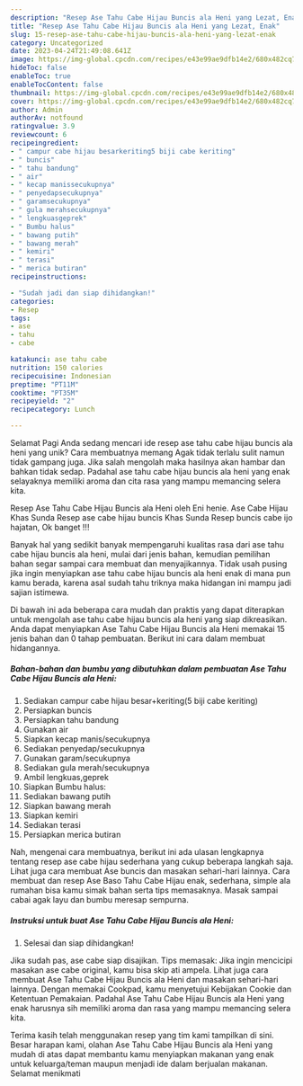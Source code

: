 ```yaml
---
description: "Resep Ase Tahu Cabe Hijau Buncis ala Heni yang Lezat, Enak"
title: "Resep Ase Tahu Cabe Hijau Buncis ala Heni yang Lezat, Enak"
slug: 15-resep-ase-tahu-cabe-hijau-buncis-ala-heni-yang-lezat-enak
category: Uncategorized
date: 2023-04-24T21:49:08.641Z
image: https://img-global.cpcdn.com/recipes/e43e99ae9dfb14e2/680x482cq70/ase-tahu-cabe-hijau-buncis-ala-heni-foto-resep-utama.jpg
hideToc: false
enableToc: true
enableTocContent: false
thumbnail: https://img-global.cpcdn.com/recipes/e43e99ae9dfb14e2/680x482cq70/ase-tahu-cabe-hijau-buncis-ala-heni-foto-resep-utama.jpg
cover: https://img-global.cpcdn.com/recipes/e43e99ae9dfb14e2/680x482cq70/ase-tahu-cabe-hijau-buncis-ala-heni-foto-resep-utama.jpg
author: Admin
authorAv: notfound
ratingvalue: 3.9
reviewcount: 6
recipeingredient:
- " campur cabe hijau besarkeriting5 biji cabe keriting"
- " buncis"
- " tahu bandung"
- " air"
- " kecap manissecukupnya"
- " penyedapsecukupnya"
- " garamsecukupnya"
- " gula merahsecukupnya"
- " lengkuasgeprek"
- " Bumbu halus"
- " bawang putih"
- " bawang merah"
- " kemiri"
- " terasi"
- " merica butiran"
recipeinstructions:

- "Sudah jadi dan siap dihidangkan!"
categories:
- Resep
tags:
- ase
- tahu
- cabe

katakunci: ase tahu cabe 
nutrition: 150 calories
recipecuisine: Indonesian
preptime: "PT11M"
cooktime: "PT35M"
recipeyield: "2"
recipecategory: Lunch

---
```



Selamat Pagi Anda sedang mencari ide resep ase tahu cabe hijau buncis ala heni yang unik? Cara membuatnya memang Agak tidak terlalu sulit namun tidak gampang juga. Jika salah mengolah maka hasilnya akan hambar dan bahkan tidak sedap. Padahal ase tahu cabe hijau buncis ala heni yang enak selayaknya memiliki aroma dan cita rasa yang mampu memancing selera kita.


Resep Ase Tahu Cabe Hijau Buncis ala Heni oleh Eni henie. Ase Cabe Hijau Khas Sunda Resep ase cabe hijau buncis Khas Sunda Resep buncis cabe ijo hajatan, Ok banget !!!

Banyak hal yang sedikit banyak mempengaruhi kualitas rasa dari ase tahu cabe hijau buncis ala heni, mulai dari jenis bahan, kemudian pemilihan bahan segar sampai cara membuat dan menyajikannya. Tidak usah pusing jika ingin menyiapkan ase tahu cabe hijau buncis ala heni enak di mana pun kamu berada, karena asal sudah tahu triknya maka hidangan ini mampu jadi sajian istimewa.


Di bawah ini ada beberapa cara mudah dan praktis yang dapat diterapkan untuk mengolah ase tahu cabe hijau buncis ala heni yang siap dikreasikan. Anda dapat menyiapkan Ase Tahu Cabe Hijau Buncis ala Heni memakai 15 jenis bahan dan 0 tahap pembuatan. Berikut ini cara dalam membuat hidangannya.

<!--inarticleads1-->

##### Bahan-bahan dan bumbu yang dibutuhkan dalam pembuatan Ase Tahu Cabe Hijau Buncis ala Heni:

1. Sediakan  campur cabe hijau besar+keriting(5 biji cabe keriting)
1. Persiapkan  buncis
1. Persiapkan  tahu bandung
1. Gunakan  air
1. Siapkan  kecap manis/secukupnya
1. Sediakan  penyedap/secukupnya
1. Gunakan  garam/secukupnya
1. Sediakan  gula merah/secukupnya
1. Ambil  lengkuas,geprek
1. Siapkan  Bumbu halus:
1. Sediakan  bawang putih
1. Siapkan  bawang merah
1. Siapkan  kemiri
1. Sediakan  terasi
1. Persiapkan  merica butiran


Nah, mengenai cara membuatnya, berikut ini ada ulasan lengkapnya tentang resep ase cabe hijau sederhana yang cukup beberapa langkah saja. Lihat juga cara membuat Ase buncis dan masakan sehari-hari lainnya. Cara membuat dan resep Ase Baso Tahu Cabe Hijau enak, sederhana, simple ala rumahan bisa kamu simak bahan serta tips memasaknya. Masak sampai cabai agak layu dan bumbu meresap sempurna. 

<!--inarticleads2-->

##### Instruksi untuk buat Ase Tahu Cabe Hijau Buncis ala Heni:


1. Selesai dan siap dihidangkan!

Jika sudah pas, ase cabe siap disajikan. Tips memasak: Jika ingin mencicipi masakan ase cabe original, kamu bisa skip ati ampela. Lihat juga cara membuat Ase Tahu Cabe Hijau Buncis ala Heni dan masakan sehari-hari lainnya. Dengan memakai Cookpad, kamu menyetujui Kebijakan Cookie dan Ketentuan Pemakaian. Padahal Ase Tahu Cabe Hijau Buncis ala Heni yang enak harusnya sih memiliki aroma dan rasa yang mampu memancing selera kita. 

Terima kasih telah menggunakan resep yang tim kami tampilkan di sini. Besar harapan kami, olahan Ase Tahu Cabe Hijau Buncis ala Heni yang mudah di atas dapat membantu kamu menyiapkan makanan yang enak untuk keluarga/teman maupun menjadi ide dalam berjualan makanan. Selamat menikmati
